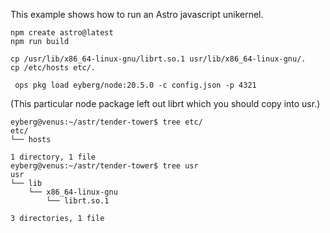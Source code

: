 This example shows how to run an Astro javascript unikernel.

```
npm create astro@latest
npm run build

cp /usr/lib/x86_64-linux-gnu/librt.so.1 usr/lib/x86_64-linux-gnu/.
cp /etc/hosts etc/.
```

```
 ops pkg load eyberg/node:20.5.0 -c config.json -p 4321
```

(This particular node package left out librt which you should copy into
usr.)

```
eyberg@venus:~/astr/tender-tower$ tree etc/
etc/
└── hosts

1 directory, 1 file
eyberg@venus:~/astr/tender-tower$ tree usr
usr
└── lib
    └── x86_64-linux-gnu
        └── librt.so.1

3 directories, 1 file
```

